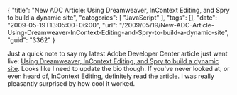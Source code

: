 {
	"title": "New ADC Article: Using Dreamweaver, InContext Editing, and Spry to build a dynamic site",
	"categories": [
		"JavaScript"
	],
	"tags": [],
	"date": "2009-05-19T13:05:00+06:00",
	"url": "/2009/05/19/New-ADC-Article-Using-Dreamweaver-InContext-Editing-and-Spry-to-build-a-dynamic-site",
	"guid": "3362"
}

Just a quick note to say my latest Adobe Developer Center article just went live: <a href="http://www.adobe.com/devnet/dreamweaver/articles/spry_dynamic_dw_site.html">Using Dreamweaver, InContext Editing, and Spry to build a dynamic site</a>. Looks like I need to update the bio though. If you've never looked at, or even heard of, InContext Editing, definitely read the article. I was really pleasantly surprised by how cool it worked.